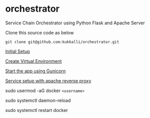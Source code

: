 # orchestrator
Service Chain Orchestrator using Python Flask and Apache Server

Clone this source code as below
```
git clone git@github.com:kukkalli/orchestrator.git
```

[Initial Setup](readme/initial-setup.md#initial-setup)

[Create Virtual Environment](readme/venv.md#virtual-environment-without-service)

[Start the app using Gunicorn](readme/gunicorn.md#gunicorn-setup)

[Service setup with apache reverse proxy](readme/flask_service.md#service-setup)

sudo usermod -aG docker ```<username>```

sudo systemctl daemon-reload

sudo systemctl restart docker

